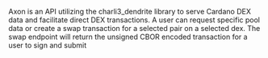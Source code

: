 Axon is an API utilizing the charli3_dendrite library to serve Cardano DEX data and facilitate direct DEX transactions. A user can request specific pool data or create a swap transaction for a selected pair on a selected dex. The swap endpoint will return the unsigned CBOR encoded transaction for a user to sign and submit
